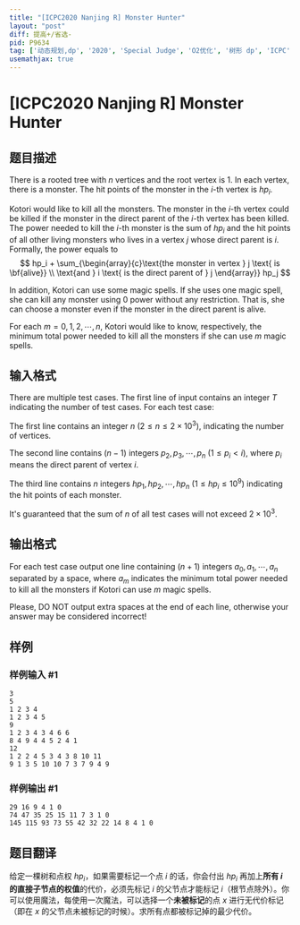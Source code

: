 ```yaml
---
title: "[ICPC2020 Nanjing R] Monster Hunter"
layout: "post"
diff: 提高+/省选-
pid: P9634
tag: ['动态规划,dp', '2020', 'Special Judge', 'O2优化', '树形 dp', 'ICPC', '南京']
usemathjax: true
---
```


# [ICPC2020 Nanjing R] Monster Hunter
## 题目描述

There is a rooted tree with $n$ vertices and the root vertex is $1$. In each vertex, there is a monster. The hit points of the monster in the $i$-th vertex is $hp_i$.

Kotori would like to kill all the monsters. The monster in the $i$-th vertex could be killed if the monster in the direct parent of the $i$-th vertex has been killed. The power needed to kill the $i$-th monster is the sum of $hp_i$ and the hit points of all other living monsters who lives in a vertex $j$ whose direct parent is $i$. Formally, the power equals to 
$$
hp_i + \sum_{\begin{array}{c}\text{the monster in vertex } j \text{ is \bf{alive}} \\ \text{and } i \text{ is the direct parent of } j \end{array}} hp_j
$$

In addition, Kotori can use some magic spells. If she uses one magic spell, she can kill any monster using $0$ power without any restriction. That is, she can choose a monster even if the monster in the direct parent is alive.

For each $m=0,1,2,\cdots,n$, Kotori would like to know, respectively, the minimum total power needed to kill all the monsters if she can use $m$ magic spells.
## 输入格式

There are multiple test cases. The first line of input contains an integer $T$ indicating the number of test cases. For each test case:

The first line contains an integer $n$ ($2 \le n \le 2 \times 10^3$), indicating the number of vertices.

The second line contains $(n-1)$ integers $p_2,p_3,\cdots,p_n$ ($1 \le p_i < i$), where $p_i$ means the direct parent of vertex $i$.

The third line contains $n$ integers $hp_1,hp_2,\cdots,hp_n$ ($1 \le hp_i \le 10^9$) indicating the hit points of each monster.

It's guaranteed that the sum of $n$ of all test cases will not exceed $2 \times 10^3$.
## 输出格式

For each test case output one line containing $(n+1)$ integers $a_0, a_1, \cdots, a_n$ separated by a space, where $a_m$ indicates the minimum total power needed to kill all the monsters if Kotori can use $m$ magic spells.

Please, DO NOT output extra spaces at the end of each line, otherwise your answer may be considered incorrect!
## 样例

### 样例输入 #1
```
3
5
1 2 3 4
1 2 3 4 5
9
1 2 3 4 3 4 6 6
8 4 9 4 4 5 2 4 1
12
1 2 2 4 5 3 4 3 8 10 11
9 1 3 5 10 10 7 3 7 9 4 9
```
### 样例输出 #1
```
29 16 9 4 1 0
74 47 35 25 15 11 7 3 1 0
145 115 93 73 55 42 32 22 14 8 4 1 0
```
## 题目翻译

给定一棵树和点权 $hp_i$，如果需要标记一个点 $i$ 的话，你会付出 $hp_i$ 再加上**所有 $i$ 的直接子节点的权值**的代价，必须先标记 $i$ 的父节点才能标记 $i$（根节点除外）。你可以使用魔法，每使用一次魔法，可以选择一个**未被标记**的点 $x$ 进行无代价标记（即在 $x$ 的父节点未被标记的时候）。求所有点都被标记掉的最少代价。
